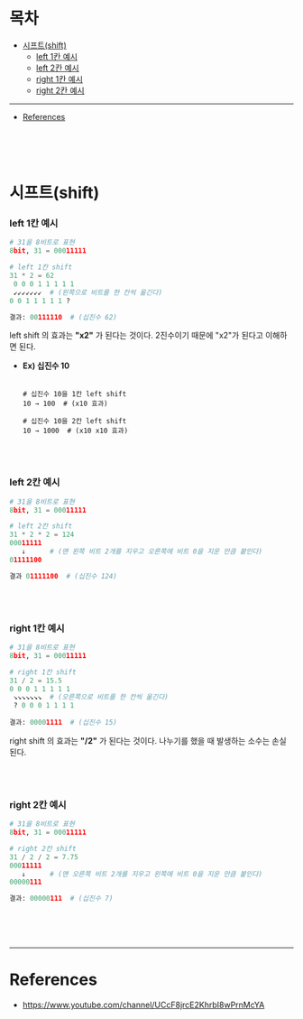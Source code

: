 # 목차
* [시프트(shift)](#시프트shift)
  + [left 1칸 예시](#left-1칸-예시)
  + [left 2칸 예시](#left-2칸-예시)
  + [right 1칸 예시](#right-1칸-예시)
  + [right 2칸 예시](#right-2칸-예시)
---
* [References](#references)

<br><br><br>

# 시프트(shift)

### left 1칸 예시
```python
# 31을 8비트로 표현
8bit, 31 = 00011111

# left 1칸 shift
31 * 2 = 62
 0 0 0 1 1 1 1 1
 ↙↙↙↙↙↙↙  # (왼쪽으로 비트를 한 칸씩 옮긴다)
0 0 1 1 1 1 1 ?

결과: 00111110  # (십진수 62)
```
left shift 의 효과는 **"x2"** 가 된다는 것이다. 2진수이기 때문에 "x2"가 된다고 이해하면 된다.

* **Ex) 십진수 10**<br><br>
  ```
  # 십진수 10을 1칸 left shift
  10 → 100  # (x10 효과)
  
  # 십진수 10을 2칸 left shift
  10 → 1000  # (x10 x10 효과)
  ```
  
<br><br>

### left 2칸 예시
```python
# 31을 8비트로 표현
8bit, 31 = 00011111

# left 2칸 shift
31 * 2 * 2 = 124
00011111
   ↓      # (맨 왼쪽 비트 2개를 지우고 오른쪽에 비트 0을 지운 만큼 붙인다)
01111100

결과 01111100  # (십진수 124)
```

<br><br>

### right 1칸 예시
```python
# 31을 8비트로 표현
8bit, 31 = 00011111

# right 1칸 shift
31 / 2 = 15.5
0 0 0 1 1 1 1 1
 ↘↘↘↘↘↘↘  # (오른쪽으로 비트를 한 칸씩 옮긴다)
 ? 0 0 0 1 1 1 1
 
결과: 00001111  # (십진수 15)
```
right shift 의 효과는 **"/2"** 가 된다는 것이다. 나누기를 했을 때 발생하는 소수는 손실된다.

<br><br>

### right 2칸 예시
```python
# 31을 8비트로 표현
8bit, 31 = 00011111

# right 2칸 shift
31 / 2 / 2 = 7.75
00011111
   ↓      # (맨 오른쪽 비트 2개를 지우고 왼쪽에 비트 0을 지운 만큼 붙인다)
00000111

결과: 00000111  # (십진수 7)
```

<br><br><br>

---
# References
* https://www.youtube.com/channel/UCcF8jrcE2KhrbI8wPrnMcYA

<br><br><br>
























